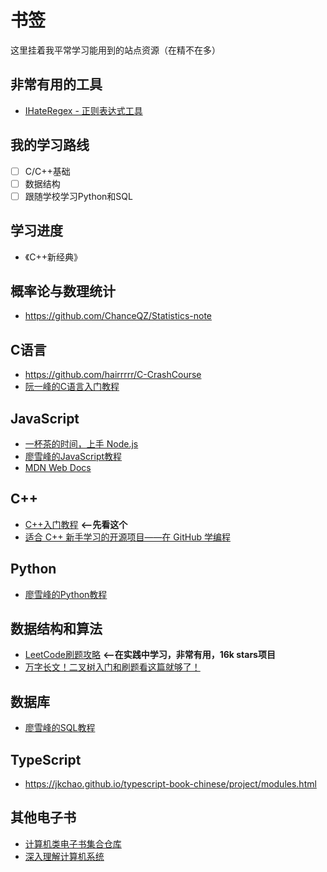 # 书签  
这里挂着我平常学习能用到的站点资源（在精不在多）  

## 非常有用的工具  
* [IHateRegex - 正则表达式工具](https://ihateregex.io/)  

## 我的学习路线  
  - [ ] C/C++基础
  - [ ] 数据结构
  - [ ] 跟随学校学习Python和SQL  

## 学习进度  
  * 《C++新经典》

## 概率论与数理统计  
* https://github.com/ChanceQZ/Statistics-note  

## C语言  
* https://github.com/hairrrrr/C-CrashCourse  
* [阮一峰的C语言入门教程](https://wangdoc.com/clang/intro.html)    

## JavaScript  
* [一杯茶的时间，上手 Node.js](https://zhuanlan.zhihu.com/p/97413574)  
* [廖雪峰的JavaScript教程](https://www.liaoxuefeng.com/wiki/1022910821149312)  
* [MDN Web Docs](https://developer.mozilla.org/zh-CN/)  

## C++  
* [C++入门教程](https://github.com/AnkerLeng/Cpp-0-1-Resource)  **<--先看这个**
* [适合 C++ 新手学习的开源项目——在 GitHub 学编程](https://zhuanlan.zhihu.com/p/273682109)  

## Python  
* [廖雪峰的Python教程](https://www.liaoxuefeng.com/wiki/1016959663602400)  

## 数据结构和算法    
* [LeetCode刷题攻略](https://github.com/youngyangyang04/leetcode-master)  **<--在实践中学习，非常有用，16k stars项目**
* [万字长文！二叉树入门和刷题看这篇就够了！](https://zhuanlan.zhihu.com/p/136758152)  

## 数据库  
* [廖雪峰的SQL教程](https://www.liaoxuefeng.com/wiki/1177760294764384)  

## TypeScript  
* https://jkchao.github.io/typescript-book-chinese/project/modules.html  

## 其他电子书  
* [计算机类电子书集合仓库](https://github.com/iamshuaidi/CS-Book#%E8%AE%A1%E7%AE%97%E6%9C%BA%E5%9F%BA%E7%A1%80)  
* [深入理解计算机系统](https://hansimov.gitbook.io/csapp/)  
